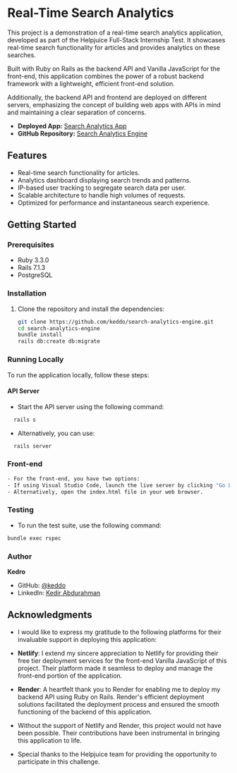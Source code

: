 # Real-Time Search Analytics

This project is a demonstration of a real-time search analytics application, developed as part of the Helpjuice Full-Stack Internship Test. It showcases real-time search functionality for articles and provides analytics on these searches.

Built with Ruby on Rails as the backend API and Vanilla JavaScript for the front-end, this application combines the power of a robust backend framework with a lightweight, efficient front-end solution.

Additionally, the backend API and frontend are deployed on different servers, emphasizing the concept of building web apps with APIs in mind and maintaining a clear separation of concerns.


- **Deployed App:** [Search Analytics App](https://real-time-search-analytics.netlify.app/)
- **GitHub Repository:** [Search Analytics Engine](https://github.com/keddo/search-analytics-engine)

## Features
- Real-time search functionality for articles.
- Analytics dashboard displaying search trends and patterns.
- IP-based user tracking to segregate search data per user.
- Scalable architecture to handle high volumes of requests.
- Optimized for performance and instantaneous search experience.

## Getting Started
### Prerequisites
- Ruby 3.3.0
- Rails 7.1.3
- PostgreSQL

### Installation
1. Clone the repository and install the dependencies:
    ```bash
    git clone https://github.com/keddo/search-analytics-engine.git
    cd search-analytics-engine
    bundle install
    rails db:create db:migrate
    ```

### Running Locally

To run the application locally, follow these steps:

#### API Server
- Start the API server using the following command:
```bash
  rails s
```

- Alternatively, you can use:
```bash
  rails server
```
### Front-end
```bash
- For the front-end, you have two options:
- If using Visual Studio Code, launch the live server by clicking "Go Live" in the bottom right corner.
- Alternatively, open the index.html file in your web browser.
```

### Testing
- To run the test suite, use the following command:
```bash
bundle exec rspec
```
### Author
**Kedro**
- GitHub: [@keddo](https://github.com/keddo)
- LinkedIn: [Kedir Abdurahman](https://www.linkedin.com/in/keddo/)

## Acknowledgments

- I would like to express my gratitude to the following platforms for their invaluable support in deploying this application:

- **Netlify**: I extend my sincere appreciation to Netlify for providing their free tier deployment services for the front-end Vanilla JavaScript of this project. Their platform made it seamless to deploy and manage the front-end portion of the application.

- **Render**: A heartfelt thank you to Render for enabling me to deploy my backend API using Ruby on Rails. Render's efficient deployment solutions facilitated the deployment process and ensured the smooth functioning of the backend of this application.

- Without the support of Netlify and Render, this project would not have been possible. Their contributions have been instrumental in bringing this application to life.

- Special thanks to the Helpjuice team for providing the opportunity to participate in this challenge.
